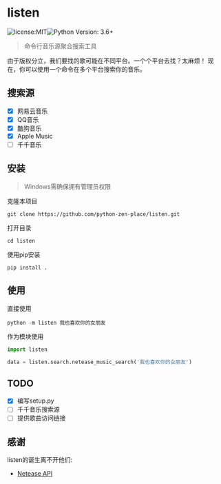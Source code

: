 # listen

![license:MIT](https://img.shields.io/github/license/python-zen-place/listen)![Python Version: 3.6+](https://img.shields.io/badge/python-3.6%2B-blue)

>  命令行音乐源聚合搜索工具

由于版权分立，我们要找的歌可能在不同平台。一个个平台去找？太麻烦！
现在，你可以使用一个命令在多个平台搜索你的音乐。

## 搜索源

- [x] 网易云音乐
- [x] QQ音乐
- [x] 酷狗音乐
- [x] Apple Music
- [ ] 千千音乐

## 安装 
> Windows需确保拥有管理员权限

克隆本项目

`git clone https://github.com/python-zen-place/listen.git`

打开目录

`cd listen`

使用pip安装

`pip install .`

## 使用

直接使用

`python -m listen 我也喜欢你的女朋友`

作为模块使用

```python
import listen

data = listen.search.netease_music_search('我也喜欢你的女朋友')

```




## TODO

- [x] 编写setup.py
- [ ] 千千音乐搜索源
- [ ] 提供歌曲访问链接

## 感谢

listen的诞生离不开他们:

- [Netease API](https://music.jeeas.cn/)


